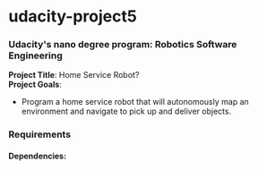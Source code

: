 # udacity-project5
### Udacity's nano degree program: Robotics Software Engineering  
**Project Title**: Home Service Robot?  
**Project Goals**: 
- Program a home service robot that will autonomously map an environment and navigate to pick up and deliver objects.

### Requirements
#### Dependencies:

